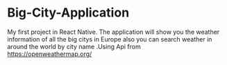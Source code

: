 # Big-City-Application
My first project in React Native. The application will show you the weather information of all the big citys in Europe also you can search weather in around the world by city name .Using Api from https://openweathermap.org/


